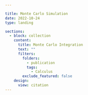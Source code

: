 ```yaml
---

title: Monte Carlo Simulation
date: 2022-10-24
type: landing

sections:
  - block: collection
    content:
      title: Monte Carlo Integration
      text: ""
      filters:
        folders:
          - publication
          tags:
            - Calculus
        exclude_featured: false
    design:
      view: citation
---
```

